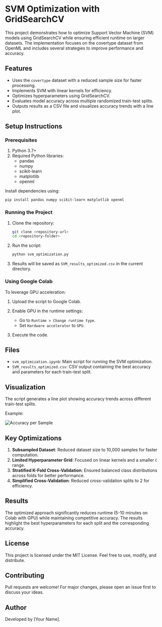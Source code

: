 # SVM Optimization with GridSearchCV

This project demonstrates how to optimize Support Vector Machine (SVM) models using GridSearchCV while ensuring efficient runtime on larger datasets. The implementation focuses on the covertype dataset from OpenML and includes several strategies to improve performance and accuracy.

## Features

- Uses the `covertype` dataset with a reduced sample size for faster processing.
- Implements SVM with linear kernels for efficiency.
- Optimizes hyperparameters using GridSearchCV.
- Evaluates model accuracy across multiple randomized train-test splits.
- Outputs results as a CSV file and visualizes accuracy trends with a line plot.

## Setup Instructions

### Prerequisites

1. Python 3.7+
2. Required Python libraries:
   - pandas
   - numpy
   - scikit-learn
   - matplotlib
   - openml

Install dependencies using:
```bash
pip install pandas numpy scikit-learn matplotlib openml
```

### Running the Project

1. Clone the repository:
   ```bash
   git clone <repository-url>
   cd <repository-folder>
   ```

2. Run the script:
   ```bash
   python svm_optimization.py
   ```

3. Results will be saved as `SVM_results_optimized.csv` in the current directory.

### Using Google Colab

To leverage GPU acceleration:

1. Upload the script to Google Colab.
2. Enable GPU in the runtime settings:
   - Go to `Runtime > Change runtime type`.
   - Set `Hardware accelerator` to `GPU`.

3. Execute the code.

## Files

- `svm_optimization.ipynb`: Main script for running the SVM optimization.
- `SVM_results_optimized.csv`: CSV output containing the best accuracy and parameters for each train-test split.

## Visualization

The script generates a line plot showing accuracy trends across different train-test splits.

Example:

![Accuracy per Sample](accuracy_plot.png)

## Key Optimizations

1. **Subsampled Dataset**: Reduced dataset size to 10,000 samples for faster computation.
2. **Limited Hyperparameter Grid**: Focused on linear kernels and a smaller `C` range.
3. **Stratified K-Fold Cross-Validation**: Ensured balanced class distributions across folds for better performance.
4. **Simplified Cross-Validation**: Reduced cross-validation splits to 2 for efficiency.

## Results

The optimized approach significantly reduces runtime (5-10 minutes on Colab with GPU) while maintaining competitive accuracy. The results highlight the best hyperparameters for each split and the corresponding accuracy.

## License

This project is licensed under the MIT License. Feel free to use, modify, and distribute.

## Contributing

Pull requests are welcome! For major changes, please open an issue first to discuss your ideas.

## Author

Developed by [Your Name].

